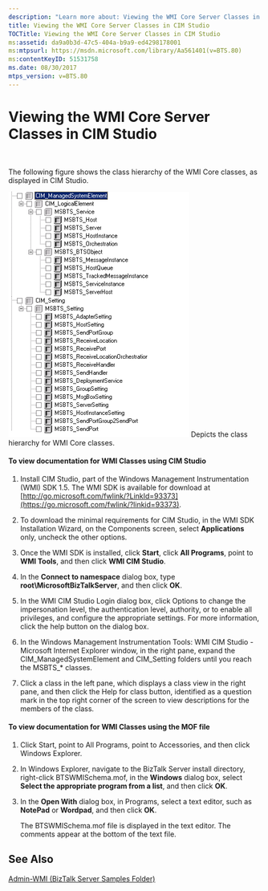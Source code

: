 ```yaml
---
description: "Learn more about: Viewing the WMI Core Server Classes in CIM Studio"
title: Viewing the WMI Core Server Classes in CIM Studio
TOCTitle: Viewing the WMI Core Server Classes in CIM Studio
ms:assetid: da9a0b3d-47c5-404a-b9a9-ed4298178001
ms:mtpsurl: https://msdn.microsoft.com/library/Aa561401(v=BTS.80)
ms:contentKeyID: 51531758
ms.date: 08/30/2017
mtps_version: v=BTS.80
---
```


# Viewing the WMI Core Server Classes in CIM Studio

 

The following figure shows the class hierarchy of the WMI Core classes, as displayed in CIM Studio.

![](images/Aa561401.2443b144-083c-413e-8878-4d1fe1cf8aee(BTS.80).jpeg)
Depicts the class hierarchy for WMI Core classes.

#### To view documentation for WMI Classes using CIM Studio

1.  Install CIM Studio, part of the Windows Management Instrumentation (WMI) SDK 1.5. The WMI SDK is available for download at [http://go.microsoft.com/fwlink/?LinkId=93373](https://go.microsoft.com/fwlink/?linkid=93373).

2.  To download the minimal requirements for CIM Studio, in the WMI SDK Installation Wizard, on the Components screen, select **Applications** only, uncheck the other options.

3.  Once the WMI SDK is installed, click **Start**, click **All Programs**, point to **WMI Tools**, and then click **WMI CIM Studio**.

4.  In the **Connect to namespace** dialog box, type **root\\MicrosoftBizTalkServer**, and then click **OK**.

5.  In the WMI CIM Studio Login dialog box, click Options to change the impersonation level, the authentication level, authority, or to enable all privileges, and configure the appropriate settings. For more information, click the help button on the dialog box.

6.  In the Windows Management Instrumentation Tools: WMI CIM Studio - Microsoft Internet Explorer window, in the right pane, expand the CIM\_ManagedSystemElement and CIM\_Setting folders until you reach the MSBTS\_\* classes.

7.  Click a class in the left pane, which displays a class view in the right pane, and then click the Help for class button, identified as a question mark in the top right corner of the screen to view descriptions for the members of the class.

#### To view documentation for WMI Classes using the MOF file

1.  Click Start, point to All Programs, point to Accessories, and then click Windows Explorer.

2.  In Windows Explorer, navigate to the BizTalk Server install directory, right-click BTSWMISchema.mof, in the **Windows** dialog box, select **Select the appropriate program from a list**, and then click **OK**.

3.  In the **Open With** dialog box, in Programs, select a text editor, such as **NotePad** or **Wordpad**, and then click **OK**.

    The BTSWMISchema.mof file is displayed in the text editor. The comments appear at the bottom of the text file.

## See Also

[Admin-WMI (BizTalk Server Samples Folder)](https://msdn.microsoft.com/library/aa559638\(v=bts.80\))

